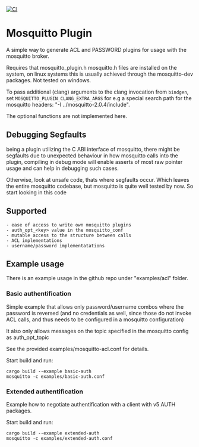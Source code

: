 [![CI](https://github.com/TotalKrill/mosquitto_plugin/workflows/ci/badge.svg)](https://github.com/TotalKrill/mosquitto_plugin/actions)

# Mosquitto Plugin

A simple way to generate ACL and PASSWORD plugins for usage with the mosquitto
broker.

Requires that mosquitto_plugin.h mosquitto.h files are installed on the system,
on linux systems this is usually achieved through the mosquitto-dev packages.
Not tested on windows.

To pass additional (clang) arguments to the clang invocation from `bindgen`, set
`MOSQUITTO_PLUGIN_CLANG_EXTRA_ARGS` for e.g a special search path for the
mosquitto headers: "-I ../mosquitto-2.0.4/include".

The optional functions are not implemented here.

## Debugging Segfaults

being a plugin utilizing the C ABI interface of mosquitto, there might be segfaults 
due to unexpected behaviour  in how  mosquitto calls into the plugin, compiling in 
debug mode will enable asserts of most raw pointer usage and can help in debugging 
such cases.

Otherwise, look at unsafe code, thats where segfaults occur. Which leaves the entire
mosquitto codebase, but mosquitto is quite well tested by now. So start looking in this code

## Supported

    - ease of access to write own mosquitto plugins
    - auth_opt_<key> value in the mosquitto_conf
    - mutable access to the structure between calls
    - ACL implementations
    - username/password implementatations

## Example usage

There is an example usage in the github repo under "examples/acl" folder.

### Basic authentification

Simple example that allows only password/username combos where the password is
reversed (and no credentials as well, since those do not invoke ACL calls, and
thus needs to be configured in a mosquitto configuration)

It also only allows messages on the topic specified in the mosquitto config as
auth_opt_topic

See the provided examples/mosquitto-acl.conf for details.

Start build and run:

```
cargo build --example basic-auth
mosquitto -c examples/basic-auth.conf
```

### Extended authentification

Example how to negotiate authentification with a client with v5 AUTH packages.

Start build and run:

```
cargo build --example extended-auth
mosquitto -c examples/extended-auth.conf
```